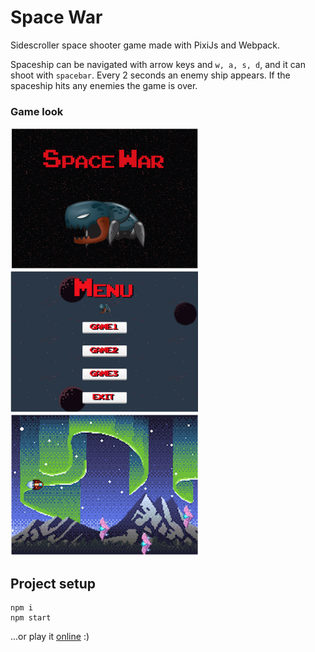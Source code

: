 # Space War

Sidescroller space shooter game made with PixiJs and Webpack.

Spaceship can be navigated with arrow keys and `w, a, s, d`, and it can shoot with `spacebar`. Every 2 seconds an enemy ship appears. If the spaceship hits any enemies the game is over.

### Game look
<img src="src/assets/screenshots/splash_screen.png" width="300" /> 
<img src="src/assets/screenshots/menu_screen.png" width="300" /> 
<img src="src/assets/screenshots/game_screeen.png" width="300" />

## Project setup

```
npm i
npm start
```

...or play it [online](https://spacewar-hb.netlify.app/) :)
